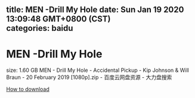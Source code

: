 
title: MEN -Drill My Hole
date: Sun Jan 19 2020 13:09:48 GMT+0800 (CST)    
categories: baidu
---

# MEN -Drill My Hole
size: 1.60 GB
 MEN - Drill My Hole - Accidental Pickup - Kip Johnson & Will Braun - 20 February 2019 [1080p].zip - 百度云网盘资源 - 大力盘搜索
 

[How to download](https://bpcam.bemobtrk.com/go/2ceec3aa-1ca2-46d6-b9ff-aaa5c184517c?jno=856)